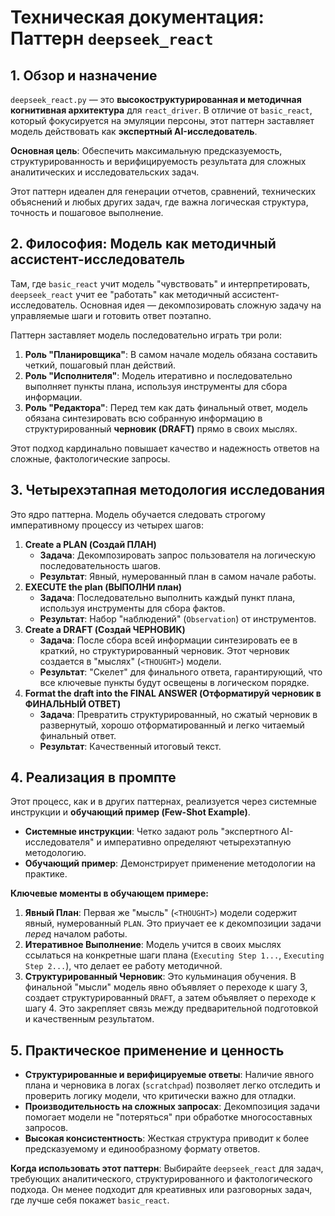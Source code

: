 # Техническая документация: Паттерн `deepseek_react`

## 1. Обзор и назначение

`deepseek_react.py` — это **высокоструктурированная и методичная когнитивная архитектура** для `react_driver`. В отличие от `basic_react`, который фокусируется на эмуляции персоны, этот паттерн заставляет модель действовать как **экспертный AI-исследователь**.

**Основная цель**: Обеспечить максимальную предсказуемость, структурированность и верифицируемость результата для сложных аналитических и исследовательских задач.

Этот паттерн идеален для генерации отчетов, сравнений, технических объяснений и любых других задач, где важна логическая структура, точность и пошаговое выполнение.

## 2. Философия: Модель как методичный ассистент-исследователь

Там, где `basic_react` учит модель "чувствовать" и интерпретировать, `deepseek_react` учит ее "работать" как методичный ассистент-исследователь. Основная идея — декомпозировать сложную задачу на управляемые шаги и готовить ответ поэтапно.

Паттерн заставляет модель последовательно играть три роли:

1.  **Роль "Планировщика"**: В самом начале модель обязана составить четкий, пошаговый план действий.
2.  **Роль "Исполнителя"**: Модель итеративно и последовательно выполняет пункты плана, используя инструменты для сбора информации.
3.  **Роль "Редактора"**: Перед тем как дать финальный ответ, модель обязана синтезировать всю собранную информацию в структурированный **черновик (DRAFT)** прямо в своих мыслях.

Этот подход кардинально повышает качество и надежность ответов на сложные, фактологические запросы.

## 3. Четырехэтапная методология исследования

Это ядро паттерна. Модель обучается следовать строгому императивному процессу из четырех шагов:

1.  **Create a PLAN (Создай ПЛАН)**
    *   **Задача**: Декомпозировать запрос пользователя на логическую последовательность шагов.
    *   **Результат**: Явный, нумерованный план в самом начале работы.
2.  **EXECUTE the plan (ВЫПОЛНИ план)**
    *   **Задача**: Последовательно выполнить каждый пункт плана, используя инструменты для сбора фактов.
    *   **Результат**: Набор "наблюдений" (`Observation`) от инструментов.
3.  **Create a DRAFT (Создай ЧЕРНОВИК)**
    *   **Задача**: После сбора всей информации синтезировать ее в краткий, но структурированный черновик. Этот черновик создается в "мыслях" (`<THOUGHT>`) модели.
    *   **Результат**: "Скелет" для финального ответа, гарантирующий, что все ключевые пункты будут освещены в логическом порядке.
4.  **Format the draft into the FINAL ANSWER (Отформатируй черновик в ФИНАЛЬНЫЙ ОТВЕТ)**
    *   **Задача**: Превратить структурированный, но сжатый черновик в развернутый, хорошо отформатированный и легко читаемый финальный ответ.
    *   **Результат**: Качественный итоговый текст.

## 4. Реализация в промпте

Этот процесс, как и в других паттернах, реализуется через системные инструкции и **обучающий пример (Few-Shot Example)**.

*   **Системные инструкции**: Четко задают роль "экспертного AI-исследователя" и императивно определяют четырехэтапную методологию.
*   **Обучающий пример**: Демонстрирует применение методологии на практике.

**Ключевые моменты в обучающем примере:**
1.  **Явный План**: Первая же "мысль" (`<THOUGHT>`) модели содержит явный, нумерованный `PLAN`. Это приучает ее к декомпозиции задачи *перед* началом работы.
2.  **Итеративное Выполнение**: Модель учится в своих мыслях ссылаться на конкретные шаги плана (`Executing Step 1...`, `Executing Step 2...`), что делает ее работу методичной.
3.  **Структурированный Черновик**: Это кульминация обучения. В финальной "мысли" модель явно объявляет о переходе к шагу 3, создает структурированный `DRAFT`, а затем объявляет о переходе к шагу 4. Это закрепляет связь между предварительной подготовкой и качественным результатом.

## 5. Практическое применение и ценность

*   **Структурированные и верифицируемые ответы**: Наличие явного плана и черновика в логах (`scratchpad`) позволяет легко отследить и проверить логику модели, что критически важно для отладки.
*   **Производительность на сложных запросах**: Декомпозиция задачи помогает модели не "потеряться" при обработке многосоставных запросов.
*   **Высокая консистентность**: Жесткая структура приводит к более предсказуемому и единообразному формату ответов.

**Когда использовать этот паттерн**: Выбирайте `deepseek_react` для задач, требующих аналитического, структурированного и фактологического подхода. Он менее подходит для креативных или разговорных задач, где лучше себя покажет `basic_react`.